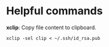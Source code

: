 # Helpful commands

__xclip__: Copy file content to clipboard.
   
    xclip -sel clip < ~/.ssh/id_rsa.pub

